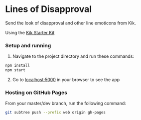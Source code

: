 # Lines of Disapproval

Send the look of disapproval and other line emoticons from Kik.

Using the [Kik Starter Kit](https://github.com/kikinteractive/starter-kit)

### Setup and running
  1. Navigate to the project directory and run these commands:
  
  ```sh
  npm install
  npm start
  ```

  2. Go to [localhost:5000](http://localhost:5000/) in your browser to see the app

### Hosting on GitHub Pages
  From your master/dev branch, run the following command:
  ```sh
  git subtree push --prefix web origin gh-pages
  ```
